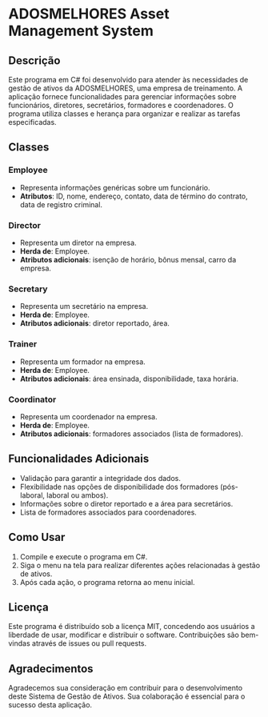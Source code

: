 # ADOSMELHORES Asset Management System

## Descrição

Este programa em C# foi desenvolvido para atender às necessidades de gestão de ativos da ADOSMELHORES, uma empresa de treinamento. A aplicação fornece funcionalidades para gerenciar informações sobre funcionários, diretores, secretários, formadores e coordenadores. O programa utiliza classes e herança para organizar e realizar as tarefas especificadas.

## Classes

### Employee
- Representa informações genéricas sobre um funcionário.
- **Atributos**: ID, nome, endereço, contato, data de término do contrato, data de registro criminal.

### Director
- Representa um diretor na empresa.
- **Herda de**: Employee.
- **Atributos adicionais**: isenção de horário, bônus mensal, carro da empresa.

### Secretary
- Representa um secretário na empresa.
- **Herda de**: Employee.
- **Atributos adicionais**: diretor reportado, área.

### Trainer
- Representa um formador na empresa.
- **Herda de**: Employee.
- **Atributos adicionais**: área ensinada, disponibilidade, taxa horária.

### Coordinator
- Representa um coordenador na empresa.
- **Herda de**: Employee.
- **Atributos adicionais**: formadores associados (lista de formadores).

## Funcionalidades Adicionais

- Validação para garantir a integridade dos dados.
- Flexibilidade nas opções de disponibilidade dos formadores (pós-laboral, laboral ou ambos).
- Informações sobre o diretor reportado e a área para secretários.
- Lista de formadores associados para coordenadores.

## Como Usar

1. Compile e execute o programa em C#.
2. Siga o menu na tela para realizar diferentes ações relacionadas à gestão de ativos.
3. Após cada ação, o programa retorna ao menu inicial.

## Licença

Este programa é distribuído sob a licença MIT, concedendo aos usuários a liberdade de usar, modificar e distribuir o software. Contribuições são bem-vindas através de issues ou pull requests.

## Agradecimentos

Agradecemos sua consideração em contribuir para o desenvolvimento deste Sistema de Gestão de Ativos. Sua colaboração é essencial para o sucesso desta aplicação.
